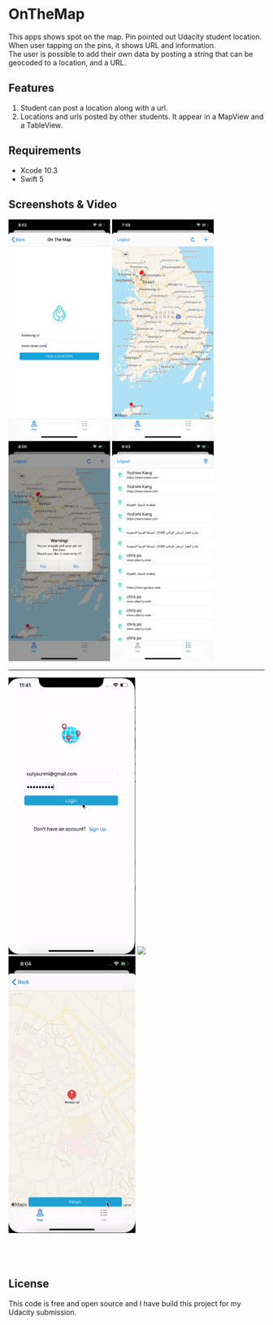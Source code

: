 # OnTheMap

This apps shows spot on the map. Pin pointed out Udacity student location.</br>
When user tapping on the pins, it shows URL and information.</br>
The user is possible to add their own data by posting a string that can be geocoded to a location, and a URL.



## Features 

1) Student can post a location along with a url.
2) Locations and urls posted by other students. It   appear in a MapView and a TableView.

## Requirements

- Xcode 10.3
- Swift 5

## Screenshots & Video
<img src = "screenshot/enter place.png" width = "200">  <img src = "screenshot/map.png" width = "200">  <img src = "screenshot/overwrite.png" width = "200">  <img src = "screenshot/pin list.png" width = "200">

---
<p float="left">
  <img src="./screenshot/login.gif" width="250"/>
  <img src="./screenshot/search space.gif" width="250"/> 
  <img src="./screenshot/overwrite.gif" width="250"/>
</p>

 &nbsp;
---

## License
This code is free and open source and I have build this project for my Udacity submission.

            
